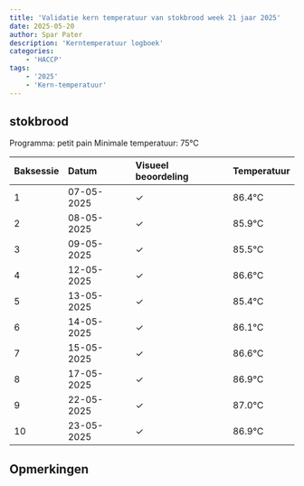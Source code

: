 ```yaml
---
title: 'Validatie kern temperatuur van stokbrood week 21 jaar 2025'
date: 2025-05-20
author: Spar Pater
description: 'Kerntemperatuur logboek'
categories:
    - 'HACCP'
tags:
    - '2025'
    - 'Kern-temperatuur'
---
```


## stokbrood

Programma: petit pain
Minimale temperatuur: 75°C

| Baksessie | Datum | Visueel beoordeling | Temperatuur |
|:---|:---|:---|:---|
| 1 | 07-05-2025 | &check; | 86.4°C |
| 2 | 08-05-2025 | &check; | 85.9°C |
| 3 | 09-05-2025 | &check; | 85.5°C |
| 4 | 12-05-2025 | &check; | 86.6°C |
| 5 | 13-05-2025 | &check; | 85.4°C |
| 6 | 14-05-2025 | &check; | 86.1°C |
| 7 | 15-05-2025 | &check; | 86.6°C |
| 8 | 17-05-2025 | &check; | 86.9°C |
| 9 | 22-05-2025 | &check; | 87.0°C |
| 10 | 23-05-2025 | &check; | 86.9°C |

## Opmerkingen


